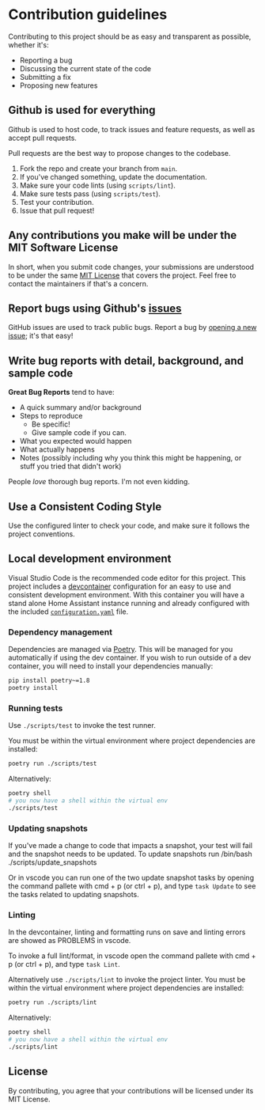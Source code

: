 # Contribution guidelines

Contributing to this project should be as easy and transparent as possible, whether it's:

- Reporting a bug
- Discussing the current state of the code
- Submitting a fix
- Proposing new features

## Github is used for everything

Github is used to host code, to track issues and feature requests, as well as accept pull requests.

Pull requests are the best way to propose changes to the codebase.

1. Fork the repo and create your branch from `main`.
2. If you've changed something, update the documentation.
3. Make sure your code lints (using `scripts/lint`).
4. Make sure tests pass (using `scripts/test`).
5. Test your contribution.
6. Issue that pull request!

## Any contributions you make will be under the MIT Software License

In short, when you submit code changes, your submissions are understood to be under the same [MIT License](http://choosealicense.com/licenses/mit/) that covers the project. Feel free to contact the maintainers if that's a concern.

## Report bugs using Github's [issues](../../issues)

GitHub issues are used to track public bugs.
Report a bug by [opening a new issue](../../issues/new/choose); it's that easy!

## Write bug reports with detail, background, and sample code

**Great Bug Reports** tend to have:

- A quick summary and/or background
- Steps to reproduce
  - Be specific!
  - Give sample code if you can.
- What you expected would happen
- What actually happens
- Notes (possibly including why you think this might be happening, or stuff you tried that didn't work)

People *love* thorough bug reports. I'm not even kidding.

## Use a Consistent Coding Style

Use the configured linter to check your code, and make sure it follows the project conventions.

## Local development environment

Visual Studio Code is the recommended code editor for this project.
This project includes a [devcontainer](./.devcontainer) configuration for an easy to use and consistent development environment. With this container you will have a stand alone Home Assistant instance running and already configured with the included [`configuration.yaml`](./config/configuration.yaml) file.

### Dependency management
Dependencies are managed via [Poetry](https://python-poetry.org). This will be managed for you automatically if using the dev container. If you wish to run outside of a dev container, you will need to install your dependencies manually:

```sh
pip install poetry~=1.8
poetry install
```

### Running tests
Use `./scripts/test` to invoke the test runner.

You must be within the virtual environment where project dependencies are installed:

```sh
poetry run ./scripts/test
```

Alternatively:

```sh
poetry shell
# you now have a shell within the virtual env
./scripts/test
```

### Updating snapshots
If you've made a change to code that impacts a snapshot, your test will fail and the snapshot needs to be updated. To update snapshots run /bin/bash ./scripts/update_snapshots

Or in vscode you can run one of the two update snapshot tasks by opening the command pallete with cmd + p (or ctrl + p), and type `task Update` to see the tasks related to updating snapshots.

### Linting
In the devcontainer, linting and formatting runs on save and linting errors are showed as PROBLEMS in vscode.

To invoke a full lint/format, in vscode open the command pallete with cmd + p (or ctrl + p), and type `task Lint`.

Alternatively use `./scripts/lint` to invoke the project linter. You must be within the virtual environment where project dependencies are installed:

```sh
poetry run ./scripts/lint
```

Alternatively:

```sh
poetry shell
# you now have a shell within the virtual env
./scripts/lint
```

## License

By contributing, you agree that your contributions will be licensed under its MIT License.
